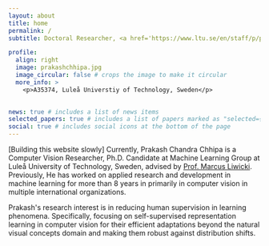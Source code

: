 ```yaml
---
layout: about
title: home
permalink: /
subtitle: Doctoral Researcher, <a href='https://www.ltu.se/en/staff/p/prakash-chandra-chhipa'>Luleå Universtiy of Technology, Sweden</a>

profile:
  align: right
  image: prakashchhipa.jpg
  image_circular: false # crops the image to make it circular
  more_info: >
    <p>A35374, Luleå Universtiy of Technology, Sweden</p>
  

news: true # includes a list of news items
selected_papers: true # includes a list of papers marked as "selected={true}"
social: true # includes social icons at the bottom of the page
---
```

[Building this website slowly]
Currently, Prakash Chandra Chhipa is a Computer Vision Researcher, Ph.D. Candidate at Machine Learning Group at Luleå University of Technology, Sweden, advised by [Prof. Marcus Liwicki](https://www.ltu.se/en/staff/m/marcus-liwicki). Previously, He has worked on applied research and development in machine learning for more than 8 years in primarily in computer vision in multiple international organizations.

Prakash's research interest is in reducing human supervision in learning phenomena. Specifically, focusing on self-supervised representation learning in computer vision for their efficient adaptations beyond the natural visual concepts domain and making them robust against distribution shifts.
